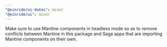 ```yaml
---
"@einride/ui-dates": minor
"@einride/ui": minor
---
```


Make sure to use Mantine components in headless mode so as to remove conflicts between Mantine in
this package and Saga apps that are importing Mantine components on their own.
